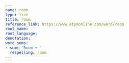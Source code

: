 ```yaml
---
name: room
type: free
title: room
reference_link: https://www.etymonline.com/word/room
root_name: 
root_language: 
denotation: 
word_sums:
- sum: 'Room + '
  respelling: room
---
```

